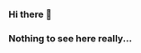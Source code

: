 ### Hi there 👋
### Nothing to see here really... 

<!--
**Gnarks/Gnarks** is a ✨ _special_ ✨ repository because its `README.md` (this file) appears on your GitHub profile.


-->
